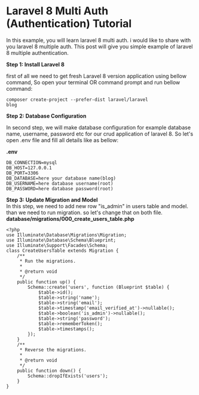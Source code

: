 # Laravel 8 Multi Auth (Authentication) Tutorial
In this example, you will learn laravel 8 multi auth. i would like to share with you laravel 8 multiple auth. This post will give you simple example of laravel 8 multiple authentication.

**Step 1: Install Laravel 8**

first of all we need to get fresh Laravel 8 version application using bellow command, So open your terminal OR command prompt and run bellow command:

<code>composer create-project --prefer-dist laravel/laravel blog</code>

**Step 2: Database Configuration**

In second step, we will make database configuration for example database name, username, password etc for our crud application of laravel 8. So let's open .env file and fill all details like as bellow:

**.env**

```
DB_CONNECTION=mysql
DB_HOST=127.0.0.1
DB_PORT=3306
DB_DATABASE=here your database name(blog)
DB_USERNAME=here database username(root)
DB_PASSWORD=here database password(root)
```

**Step 3: Update Migration and Model**<br>
In this step, we need to add new row "is_admin" in users table and model. than we need to run migration. so let's change that on both file.<br>
**database/migrations/000_create_users_table.php**<br>
```
<?php
use Illuminate\Database\Migrations\Migration;
use Illuminate\Database\Schema\Blueprint;
use Illuminate\Support\Facades\Schema;
class CreateUsersTable extends Migration {
    /**
     * Run the migrations.
     *
     * @return void
     */
    public function up() {
        Schema::create('users', function (Blueprint $table) {
            $table->id();
            $table->string('name');
            $table->string('email');
            $table->timestamp('email_verified_at')->nullable();
            $table->boolean('is_admin')->nullable();
            $table->string('password');
            $table->rememberToken();
            $table->timestamps();
        });
    }
    /**
     * Reverse the migrations.
     *
     * @return void
     */
    public function down() {
        Schema::dropIfExists('users');
    }
}

```

